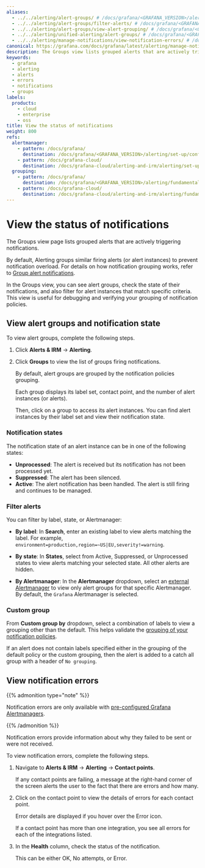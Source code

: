 ```yaml
---
aliases:
  - ../../alerting/alert-groups/ # /docs/grafana/<GRAFANA_VERSION>/alerting/alert-groups/
  - ../../alerting/alert-groups/filter-alerts/ # /docs/grafana/<GRAFANA_VERSION>/alerting/alert-groups/filter-alerts/
  - ../../alerting/alert-groups/view-alert-grouping/ # /docs/grafana/<GRAFANA_VERSION>/alerting/alert-groups/view-alert-grouping/
  - ../../alerting/unified-alerting/alert-groups/ # /docs/grafana/<GRAFANA_VERSION>/alerting/unified-alerting/alert-groups/
  - ../../alerting/manage-notifications/view-notification-errors/ # /docs/grafana/<GRAFANA_VERSION>/alerting/manage-notifications/view-notification-errors/
canonical: https://grafana.com/docs/grafana/latest/alerting/manage-notifications/view-alert-groups/
description: The Groups view lists grouped alerts that are actively triggering notifications.
keywords:
  - grafana
  - alerting
  - alerts
  - errors
  - notifications
  - groups
labels:
  products:
    - cloud
    - enterprise
    - oss
title: View the status of notifications
weight: 800
refs:
  alertmanager:
    - pattern: /docs/grafana/
      destination: /docs/grafana/<GRAFANA_VERSION>/alerting/set-up/configure-alertmanager/
    - pattern: /docs/grafana-cloud/
      destination: /docs/grafana-cloud/alerting-and-irm/alerting/set-up/configure-alertmanager/
  grouping:
    - pattern: /docs/grafana/
      destination: /docs/grafana/<GRAFANA_VERSION>/alerting/fundamentals/notifications/group-alert-notifications/
    - pattern: /docs/grafana-cloud/
      destination: /docs/grafana-cloud/alerting-and-irm/alerting/fundamentals/notifications/group-alert-notifications/
---
```


# View the status of notifications

The Groups view page lists grouped alerts that are actively triggering notifications.

By default, Alerting groups similar firing alerts (or alert instances) to prevent notification overload. For details on how notification grouping works, refer to [Group alert notifications](ref:grouping).

In the Groups view, you can see alert groups, check the state of their notifications, and also filter for alert instances that match specific criteria. This view is useful for debugging and verifying your grouping of notification policies.

## View alert groups and notification state

To view alert groups, complete the following steps.

1. Click **Alerts & IRM** -> **Alerting**.
1. Click **Groups** to view the list of groups firing notifications.

   By default, alert groups are grouped by the notification policies grouping.

   Each group displays its label set, contact point, and the number of alert instances (or alerts).

   Then, click on a group to access its alert instances. You can find alert instances by their label set and view their notification state.

### Notification states

The notification state of an alert instance can be in one of the following states:

- **Unprocessed**: The alert is received but its notification has not been processed yet.
- **Suppressed**: The alert has been silenced.
- **Active**: The alert notification has been handled. The alert is still firing and continues to be managed.

### Filter alerts

You can filter by label, state, or Alertmanager:

- **By label**: In **Search**, enter an existing label to view alerts matching the label. For example, `environment=production,region=~US|EU,severity!=warning`.

- **By state**: In **States**, select from Active, Suppressed, or Unprocessed states to view alerts matching your selected state. All other alerts are hidden.

- **By Alertmanager**: In the **Alertmanager** dropdown, select an [external Alertmanager](ref:alertmanager) to view only alert groups for that specific Alertmanager. By default, the `Grafana` Alertmanager is selected.

### Custom group

From **Custom group by** dropdown, select a combination of labels to view a grouping other than the default. This helps validate the [grouping of your notification policies](ref:grouping).

If an alert does not contain labels specified either in the grouping of the default policy or the custom grouping, then the alert is added to a catch all group with a header of `No grouping`.

## View notification errors

{{% admonition type="note" %}}

Notification errors are only available with [pre-configured Grafana Alertmanagers](ref:alertmanager).

{{% /admonition %}}

Notification errors provide information about why they failed to be sent or were not received.

To view notification errors, complete the following steps.

1. Navigate to **Alerts & IRM** -> **Alerting** -> **Contact points**.

   If any contact points are failing, a message at the right-hand corner of the screen alerts the user to the fact that there are errors and how many.

2. Click on the contact point to view the details of errors for each contact point.

   Error details are displayed if you hover over the Error icon.

   If a contact point has more than one integration, you see all errors for each of the integrations listed.

3. In the **Health** column, check the status of the notification.

   This can be either OK, No attempts, or Error.
